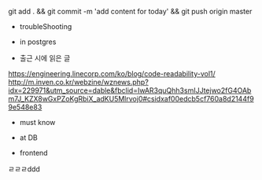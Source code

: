 
git add . && git commit -m 'add content for today' && git push origin master

- troubleShooting


- in postgres


- 출근 시에 읽은 글 

https://engineering.linecorp.com/ko/blog/code-readability-vol1/
http://m.inven.co.kr/webzine/wznews.php?idx=229971&utm_source=dable&fbclid=IwAR3quQhh3smIJJtejwo2fG4OAbm7J_KZX8wGxPZoKgRbiX_adKU5Mlrvoj0#csidxaf00edcb5cf760a8d2144f99e548e83
- must know 




- at DB 


- frontend


ㄹㄹㄹddd